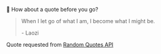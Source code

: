 📣 How about a quote before you go?

> When I let go of what I am, I become what I might be.
>
> <p>- Laozi</p>

Quote requested from [Random Quotes API](https://github.com/lukePeavey/quotable)
